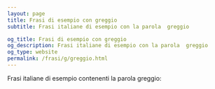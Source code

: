 ```yaml
---
layout: page
title: Frasi di esempio con greggio 
subtitle: Frasi italiane di esempio con la parola  greggio

og_title: Frasi di esempio con greggio 
og_description: Frasi italiane di esempio con la parola  greggio
og_type: website
permalink: /frasi/g/greggio.html
---
```


Frasi italiane di esempio contenenti la parola greggio:


